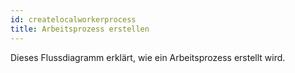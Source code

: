 ```yaml
---
id: createlocalworkerprocess
title: Arbeitsprozess erstellen
---
```

Dieses Flussdiagramm erklärt, wie ein Arbeitsprozess erstellt wird.

<CreateFlowcharts id='createlocalworkerprocess' />